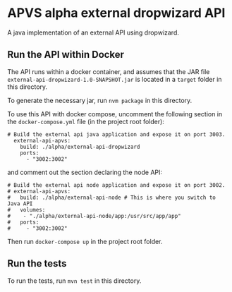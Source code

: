 # APVS alpha external dropwizard API

A java implementation of an external API using dropwizard.

## Run the API within Docker
The API runs within a docker container, and assumes that the JAR file `external-api-dropwizard-1.0-SNAPSHOT.jar` is located in a `target` folder in this directory.

To generate the necessary jar, run `nvm package` in this directory.

To use this API with docker compose, uncomment the following section in the `docker-compose.yml` file (in the project root folder):

```
# Build the external api java application and expose it on port 3003.
  external-api-apvs:
    build: ./alpha/external-api-dropwizard
    ports:
      - "3002:3002"
```

and comment out the section declaring the node API:

```
# Build the external api node application and expose it on port 3002.
# external-api-apvs:
#   build: ./alpha/external-api-node # This is where you switch to Java API
#   volumes:
#    - "./alpha/external-api-node/app:/usr/src/app/app"
#   ports:
#     - "3002:3002"
```

Then run `docker-compose up` in the project root folder.


## Run the tests
To run the tests, run `mvn test` in this directory.